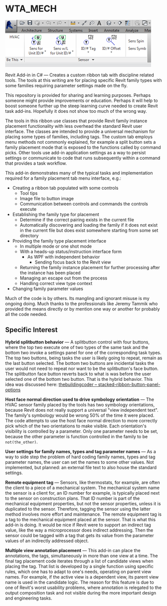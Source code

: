 # WTA_MECH

![RibbonTab](/MechRibbonTab.PNG)

Revit Add-in in C# &mdash; Creates a custom ribbon tab with discipline related tools. The tools at this writing are for placing specific Revit family types with some families requiring parameter settings made on the fly.

This repository is provided for sharing and learning purposes. Perhaps someone might provide improvements or education. Perhaps it will help to boost someone further up the steep learning curve needed to create Revit task add-ins. Hopefully it does not show too much of the wrong way.  

The tools in this ribbon use classes that provide Revit family instance placement functionality with less overhead the standard Revit user interface.
The classes are intended to provide a universal mechanism for placing some types of families, including tags.
The custom tab employs menu methods not commonly explained, for example a split button sets a family placement mode that is exposed to the functions called by command picks.
Other tools use add-in application settings as a way to persist settings or communicate to code that runs subsequently within a command that provides a task workflow.

This add-in demonstrates many of the typical tasks and implementation required for a family placement tab menu interface, e.g.:

* Creating a ribbon tab populated with some controls
  - Tool tips
  - Image file to button image
  - Communication between controls and commands the controls execute
* Establishing the family type for placement
  - Determine if the correct pairing exists in the current file
  - Automatically discovering and loading the family if it does not exist in the current file but does exist somewhere starting from some set directory
* Providing the family type placement interface
  - In multiple mode or one shot mode
  - With a heads-up status/instruction interface form
    - As WPF with independent behavior
      - Sending focus back to the Revit view
  - Returning the family instance placement for further processing after the instance has been placed
  - Managing an escape out from the process
  - Handling correct view type context
* Changing family parameter values

Much of the code is by others. Its mangling and ignorant misuse is my ongoing doing. Much thanks to the professionals like Jeremy Tammik who provided the means directly or by mention one way or another for probably all the code needed.

## Specific Interest

**Hybrid splitbutton behavior** &mdash; A splitbutton control with four buttons, where the top two execute one of two types of the same task and the bottom two invoke a settings panel for one of the corresponding task types. The top two buttons, being tasks the user is likely going to repeat, remain as the last button selected. The bottom two buttons are incidental tasks the user would not need to repeat nor want to be the splitbutton's face button. The splitbutton face button reverts back to what is was before the user selected one of the bottom two button. That is the hybrid behavior. This idea was discussed here: [thebuildingcoder &ndash; stacked-ribbon-button-panel-options](http://thebuildingcoder.typepad.com/blog/2016/09/stacked-ribbon-button-panel-options.html)

**Host face normal direction used to drive symbology orientation** &mdash; The HVAC sensor family placed by the tools has two symbology orientations, because Revit does not really support a universal "view independent text". The family's symbology would be wrong 50% of the time it were placed. The code attempts to use the host face normal direction to more correctly pick which of the two orientations to make visible. Each orientation's visibility is controlled by a parameter. Only one parameter needs to be set, because the other parameter is function controlled in the family to be `not(the_other)`.

**User settings for family names, types and tag parameter names** &mdash; As a way to side step the problem of hard coding family names, types and tag parameter names, the user can set the names to some other values. Not implemented, but planned: an external file text to also house the standard settings.

**Remote equipment tag** &mdash; Sensors, like thermostats, for example, are often the client to a piece of a mechanical system. The mechanical system name the sensor is a client for, an ID number for example, is typically placed next to the sensor on construction plans. That ID number is part of the mechanical equipment properties, but not the sensor properties, unless it is duplicated to the sensor. Therefore, tagging the sensor using the latter method involves more effort and maintenance. The remote equipment tag is a tag to the mechanical equipment placed at the sensor. That is what this add-in is doing. It would be nice if Revit were to support an indirect tag value, like the way a microprocessor does indirect addressing. Then the sensor could be tagged with a tag that gets its value from the parameter values of an indirectly addressed object.

**Multiple view annotation placement** &mdash; This add-in can place the annotations, the tags, simultaneously in more than one view at a time. The final tag placement code iterates through a list of candidate views when placing the tag. That list is developed by a single function using specific rules, which one has to adapt to one's needs, operating on parent view names. For example, if the active view is a dependent view, its parent view name is used in the candidate logic. The reason for this feature is due to one of Revit's worst usability problems, where annotation is relegated to the output composition task and not visible during the more important design and engineering tasks.         
